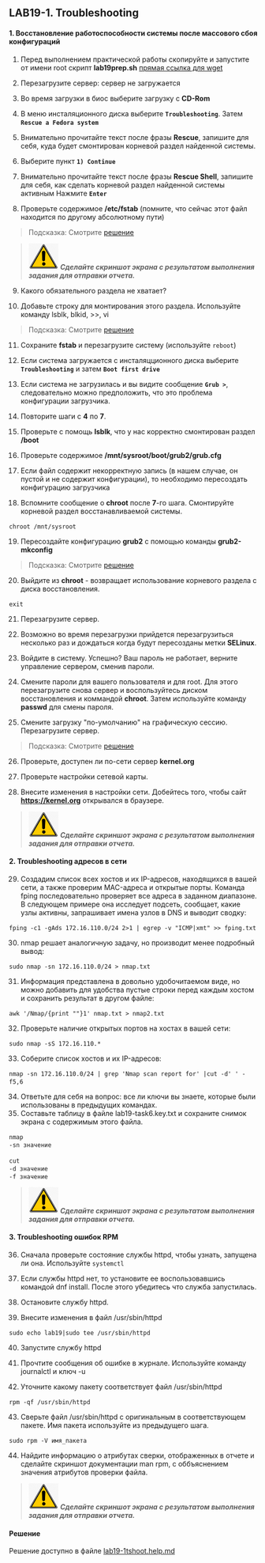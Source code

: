 ## LAB19-1. Troubleshooting

#### 1. Восстановление работоспособности системы после массового сбоя конфигураций
1. Перед выполнением практической работы скопируйте и запустите от имени root скрипт **lab19prep.sh**
[прямая ссылка для wget](https://github.com/dRumata/LINUX-base-micdit/raw/main/M19-tshoot/lab19prep.sh)

2. Перезагрузите сервер: сервер не загружается

3. Во время загрузки в биос выберите загрузку с **CD-Rom**

4. В меню инсталяционного диска выберите **`Troubleshooting`**. Затем **`Rescue a Fedora system`**

5. Внимательно прочитайте текст после фразы **Rescue**, запишите для себя, куда будет смонтирован корневой раздел найденной системы.

6. Выберите пункт **`1) Continue`**

7. Внимательно прочитайте текст после фразы **Rescue Shell**, запишите для себя, как сделать корневой раздел найденной системы активным
Нажмите **`Enter`**

8. Проверьте содержимое **/etc/fstab** (помните, что сейчас этот файл находится по другому абсолютному пути)
> Подсказка: Смотрите [решение](#Решение)

>![Screenshot](../img/scr.png)
***Cделайте скриншот экрана c результатом выполнения задания для отправки отчета.***

9. Какого обязательного раздела не хватает?

10. Добавьте строку для монтирования этого раздела. Используйте команду lsblk, blkid, >>, vi
> Подсказка: Смотрите [решение](#Решение)

11. Сохраните **fstab** и перезагрузите систему (используйте `reboot`)

12. Если система загружается с инсталяцционного диска выберите **`Troubleshooting`** и затем **`Boot first drive`**

13. Если система не загрузилась и вы видите сообщение  **`Grub >`**, следовательно можно предположить, что это проблема конфигурации загрузчика.

14. Повторите шаги с **4** по **7**.

15. Проверьте с помощь **lsblk**, что у нас корректно смонтирован раздел **/boot**

16. Проверьте содержимое **/mnt/sysroot/boot/grub2/grub.cfg**

17. Если файл содержит некорректную запись (в нашем случае, он пустой и не содержит конфигурации), то необходимо пересоздать конфигурацию загрузчика

18. Вспомните сообщение о **chroot** после **7**-го шага. Смонтируйте корневой раздел восстанавливаемой системы.
```
chroot /mnt/sysroot
```
19. Пересоздайте конфигурацию **grub2** c помощью команды **grub2-mkconfig**
> Подсказка: Смотрите [решение](#Решение)

20. Выйдите из **chroot** - возвращает использование корневого раздела с диска восстановления.
```
exit
```
21. Перезагрузите сервер.

22. Возможно во время перезагрузки прийдется перезагрузиться несколько раз и дождаться когда будут пересозданы метки **SELinux**.

23. Войдите в систему. Успешно? Ваш пароль не работает, верните управление сервером, сменив пароли.

24. Смените пароли для вашего пользователя и для root. Для этого перезагрузите снова сервер и воспользуйтесь диском восстановления и коммандой **chroot**. Затем используйте команду **passwd** для смены пароля.

25. Смените загрузку "по-умолчанию" на графическую сессию. Перезагрузите сервер.
> Подсказка: Смотрите [решение](#Решение)

26. Проверьте, доступен ли по-сети сервер **kernel.org**

27. Проверьте настройки сетевой карты.

28. Внесите изменения в настройки сети. Добейтесь того, чтобы сайт **https://kernel.org** открывался в браузере.
>![Screenshot](../img/scr.png)
***Cделайте скриншот экрана c результатом выполнения задания для отправки отчета.***

#### 2. Troubleshooting адресов в сети
29. Создадим список всех хостов и их IP-адресов, находящихся в вашей сети, а также проверим MAC-адреса и открытые порты.
Команда fping последовательно проверяет все адреса в заданном диапазоне. В следующем примере она исследует подсеть, сообщает, какие узлы активны, запрашивает имена узлов в DNS и выводит сводку:
```
fping -c1 -gAds 172.16.110.0/24 2>1 | egrep -v "ICMP|xmt" >> fping.txt
```

30. nmap решает аналогичную задачу, но производит менее подробный вывод:
```
sudo nmap -sn 172.16.110.0/24 > nmap.txt
```

31. Информация представлена в довольно удобочитаемом виде, но можно добавить для удобства пустые строки перед каждым хостом и сохранить результат в другом файле:
```
awk '/Nmap/{print ""}1' nmap.txt > nmap2.txt
```

32. Проверьте наличие открытых портов на хостах в вашей сети:
```
sudo nmap -sS 172.16.110.*
```

33. Соберите список хостов и их IP-адресов:
```
nmap -sn 172.16.110.0/24 | grep 'Nmap scan report for' |cut -d' ' -f5,6
```

34. Ответьте для себя на вопрос: все ли ключи вы знаете, которые были использованы в предыдущих командах.
35. Составьте таблицу в файле lab19-task6.key.txt и сохраните снимок экрана с содержимым этого файла.
```
nmap
-sn значение

cut
-d значение
-f значение
```
>![Screenshot](../img/scr.png)
***Cделайте скриншот экрана c результатом выполнения задания для отправки отчета.***


#### 3. Troubleshooting ошибок RPM

36. Сначала проверьте состояние службы httpd, чтобы узнать, запущена ли она. Используйте `systemctl`

37. Если службы httpd нет, то установите ее воспользовавшись командой dnf install. После этого убедитесь что служба запустилась.

38. Остановите службу httpd.

39. Внесите изменения в файл /usr/sbin/httpd
```
sudo echo lab19|sudo tee /usr/sbin/httpd
```
40. Запустите службу httpd

41. Прочтите сообщения об ошибке в журнале. Используйте команду journalctl и ключ -u

42. Уточните какому пакету соответствует файл /usr/sbin/httpd
```
rpm -qf /usr/sbin/httpd
```

43. Сверьте файл /usr/sbin/httpd с оригинальным в соответствующем пакете. Имя пакета используйте из предыдущего шага.
```
sudo rpm -V имя_пакета
```

44. Найдите информацию о атрибутах сверки, отображенных в отчете и сделайте скриншот документации man rpm, с оббъяснением значения атрибутов проверки файла.
>![Screenshot](../img/scr.png)
***Cделайте скриншот экрана c результатом выполнения задания для отправки отчета.***

#### Решение
Решение доступно в файле  [lab19-1tshoot.help.md](lab19-1.tshoot.help.md)